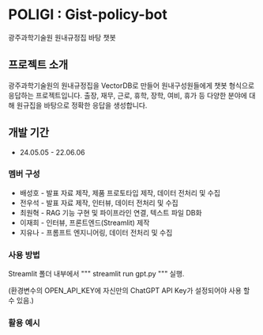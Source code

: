 # POLIGI : Gist-policy-bot
광주과학기술원 원내규정집 바탕 챗봇

## 프로젝트 소개
광주과학기술원의 원내규정집을 VectorDB로 만들어 원내구성원들에게 챗봇 형식으로 응답하는 프로젝트입니다. 출장, 재무, 근로, 휴학, 장학, 여비, 휴가 등 다양한 분야에 대해 원규집을 바탕으로 정확한 응답을 생성합니다.

## 개발 기간
* 24.05.05 - 22.06.06

### 멤버 구성
- 배성호 - 발표 자료 제작, 제품 프로토타입 제작, 데이터 전처리 및 수집
- 전우석 - 발표 자료 제작, 인터뷰, 데이터 전처리 및 수집
- 최원혁 - RAG 기능 구현 및 파이프라인 연결, 텍스트 파일 DB화
- 이재희 - 인터뷰, 프론트엔드(Streamlit) 제작
- 지유나 - 프롬프트 엔지니어링, 데이터 전처리 및 수집

### 사용 방법
Streamlit 폴더 내부에서
"""
streamlit run gpt.py
"""
실행.

(환경변수의 OPEN_API_KEY에 자신만의 ChatGPT API Key가 설정되어야 사용 할 수 있음.)

### 활용 예시

